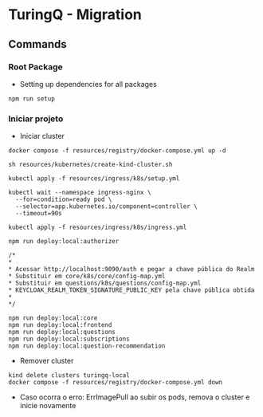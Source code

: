 # TuringQ - Migration

## Commands

### Root Package

- Setting up dependencies for all packages

```
npm run setup
```

### Iniciar projeto

- Iniciar cluster

```
docker compose -f resources/registry/docker-compose.yml up -d

sh resources/kubernetes/create-kind-cluster.sh

kubectl apply -f resources/ingress/k8s/setup.yml

kubectl wait --namespace ingress-nginx \
  --for=condition=ready pod \
  --selector=app.kubernetes.io/component=controller \
  --timeout=90s

kubectl apply -f resources/ingress/k8s/ingress.yml

npm run deploy:local:authorizer

/*
*
* Acessar http://localhost:9090/auth e pegar a chave pública do Realm
* Substituir em core/k8s/core/config-map.yml
* Substituir em questions/k8s/questions/config-map.yml
* KEYCLOAK_REALM_TOKEN_SIGNATURE_PUBLIC_KEY pela chave pública obtida
*
*/

npm run deploy:local:core
npm run deploy:local:frontend
npm run deploy:local:questions
npm run deploy:local:subscriptions
npm run deploy:local:question-recommendation

```

- Remover cluster

```
kind delete clusters turingq-local
docker compose -f resources/registry/docker-compose.yml down
```

- Caso ocorra o erro: ErrImagePull ao subir os pods, remova o cluster e inicie novamente
